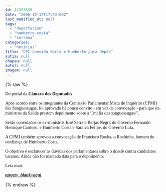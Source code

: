 ```yaml
---
id: 12373539
date: "2006-10-17T17:43:00Z"
last_modified_at: null
tags:
  - "deportacion"
  - "humberto-costa"
  - "serrana"
categories:
  - "noticias"
title: "CPI convida Serra e Humberto para depor"
sutia: null
chapeu: null
autor: null
imagem: null
---
```

{% raw %}
<p><P><FONT face=Verdana>Do portal da <STRONG>Câmara dos Deputados</STRONG></FONT></P></p>
<p><P><FONT face=Verdana>Após acordo entre os integrantes da Comissão Parlamentar Mista de Inquérito (CPMI) das Sanguessugas, foi aprovado há pouco convite - em vez de convocação - para que ex-ministros da Saúde prestem depoimento sobre a \"máfia das sanguessugas\".</FONT></P></p>
<p><P><FONT face=Verdana>Serão convidados os ex-ministros José Serra e Barjas Negri, do Governo Fernando Henrique Cardoso, e Humberto Costa e Saraiva Felipe, do Governo Lula.</FONT></P></p>
<p><P><FONT face=Verdana>A CPMI também aprovou a convocação de Francisco Rocha, o Rochinha, homem de confiança de Humberto Costa. </FONT></P></p>
<p><P><FONT face=Verdana>O objetivo é esclarecer as dúvidas dos parlamentares sobre o dossiê</FONT><FONT face=Verdana> contra candidatos tucanos. Ainda não foi marcada data para o depoimento.</FONT></P></p>
<p><P><FONT face=Verdana>Leia mais <STRONG><EM><A href=\"https://www2.camara.gov.br/internet/agenciacamara/chamadaExterna.html?link=https://www.camara.gov.br/internet/agencia/materias.asp?pk=94033\"</p>
<p> target=_blank>aqui</A></EM></STRONG>.</FONT></P> </p>
{% endraw %}